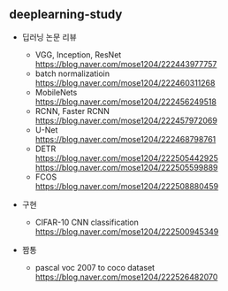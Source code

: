deeplearning-study
-------------------------

- 딥러닝 논문 리뷰

  - VGG, Inception, ResNet
  <https://blog.naver.com/mose1204/222443977757>
  - batch normalizatioin  
  <https://blog.naver.com/mose1204/222460311268>
  - MobileNets  
  <https://blog.naver.com/mose1204/222456249518>
  - RCNN, Faster RCNN  
  <https://blog.naver.com/mose1204/222457972069>
  - U-Net  
  <https://blog.naver.com/mose1204/222468798761>
  - DETR  
  <https://blog.naver.com/mose1204/222505442925>  
  <https://blog.naver.com/mose1204/222505599889>
  - FCOS  
  <https://blog.naver.com/mose1204/222508880459>





- 구현
  - CIFAR-10 CNN classification  
  <https://blog.naver.com/mose1204/222500945349>



- 짬통
  - pascal voc 2007 to coco dataset  
  <https://blog.naver.com/mose1204/222526482070>

